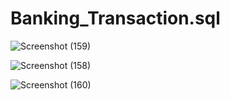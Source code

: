# Banking_Transaction.sql

![Screenshot (159)](https://user-images.githubusercontent.com/60440922/205426992-7bb250e5-c302-457c-a35c-439b5cfbb081.png)


![Screenshot (158)](https://user-images.githubusercontent.com/60440922/205426979-7cfc8e20-e226-460c-9bf5-34c1521f1e8c.png)


![Screenshot (160)](https://user-images.githubusercontent.com/60440922/205427022-fc77d808-7c26-4da8-9703-c47a871c8183.png)
